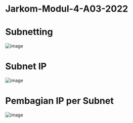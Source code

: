 # Jarkom-Modul-4-A03-2022

# Subnetting

![image](https://user-images.githubusercontent.com/72655301/204094402-6b0abdde-2edb-45fc-a8d7-094de1a56b7a.png)

# Subnet IP

![image](https://user-images.githubusercontent.com/72655301/204095147-2a5da675-4b98-4699-b86a-d766bd0458b4.png)

# Pembagian IP per Subnet

![image](https://user-images.githubusercontent.com/72655301/204095170-b623926c-17d3-4725-b4b0-22d96f094c65.png)


